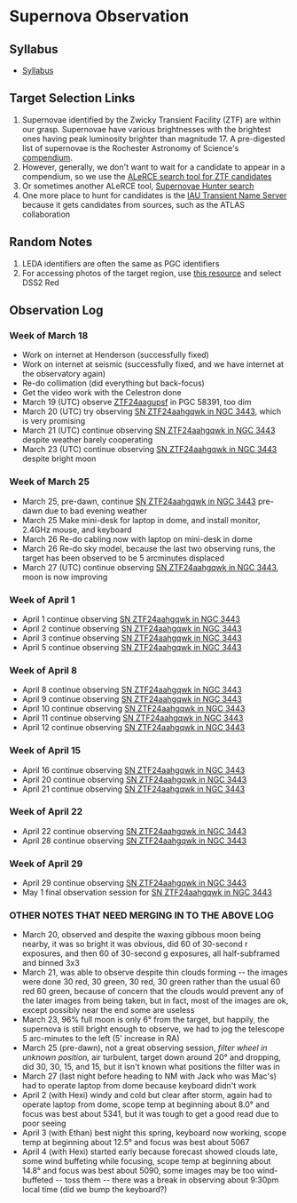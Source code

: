 # Supernova Observation

## Syllabus

* [Syllabus](./syllabus.html)

## Target Selection Links

1. Supernovae identified by the Zwicky Transient Facility (ZTF) are within our grasp. Supernovae have various brightnesses with the brightest ones having peak luminosity brighter than magnitude 17. A pre-digested list of supernovae is the Rochester Astronomy of Science's [compendium](https://www.rochesterastronomy.org/supernova.html).
2. However, generally, we don't want to wait for a candidate to appear in a compendium, so we use the [ALeRCE search tool for ZTF candidates](https://alerce.online/?selectedClassifier=stamp_classifier&selectedClass=SN&probability=0.65&ndet=1&ndet=3157&ranking=1&firstmjd=60378&count=false&page=1&perPage=20)
3. Or sometimes another ALeRCE tool, [Supernovae Hunter search](https://snhunter.alerce.online)
4. One more place to hunt for candidates is the [IAU Transient Name Server](https://www.wis-tns.org/search) because it gets candidates from sources, such as the ATLAS collaboration

##  Random Notes

1. LEDA identifiers are often the same as PGC identifiers
2. For accessing photos of the target region, use [this resource](https://skyview.gsfc.nasa.gov/current/cgi/query.pl) and select DSS2 Red

## Observation Log

### Week of March 18

* Work on internet at Henderson (successfully fixed)
* Work on internet at seismic (successfully fixed, and we have internet at the observatory again)
* Re-do collimation (did everything but back-focus)
* Get the video work with the Celestron done
* March 19 (UTC) observe [ZTF24aagupsf](./analyses/ZTF24aagupsf/index.html) in PGC 58391, too dim
* March 20 (UTC) try observing [SN ZTF24aahgqwk in NGC 3443](./analyses/ZTF24aahgqwk/index.html), which is very promising
* March 21 (UTC) continue observing [SN ZTF24aahgqwk in NGC 3443](./analyses/ZTF24aahgqwk/index.html) despite weather barely cooperating
* March 23 (UTC) continue observing [SN ZTF24aahgqwk in NGC 3443](./analyses/ZTF24aahgqwk/index.html) despite bright moon

### Week of March 25

* March 25, pre-dawn, continue [SN ZTF24aahgqwk in NGC 3443](./analyses/ZTF24aahgqwk/index.html) pre-dawn due to bad evening weather
* March 25 Make mini-desk for laptop in dome, and install monitor, 2.4GHz mouse, and keyboard
* March 26 Re-do cabling now with laptop on mini-desk in dome
* March 26 Re-do sky model, because the last two observing runs, the target has been observed to be 5 arcminutes displaced
* March 27 (UTC) continue observing [SN ZTF24aahgqwk in NGC 3443](./analyses/ZTF24aahgqwk/index.html), moon is now improving

### Week of April 1

* April 1 continue observing [SN ZTF24aahgqwk in NGC 3443](./analyses/ZTF24aahgqwk/index.html)
* April 2 continue observing [SN ZTF24aahgqwk in NGC 3443](./analyses/ZTF24aahgqwk/index.html)
* April 3 continue observing [SN ZTF24aahgqwk in NGC 3443](./analyses/ZTF24aahgqwk/index.html)
* April 5 continue observing [SN ZTF24aahgqwk in NGC 3443](./analyses/ZTF24aahgqwk/index.html)

### Week of April 8

* April 8 continue observing [SN ZTF24aahgqwk in NGC 3443](./analyses/ZTF24aahgqwk/index.html)
* April 9 continue observing [SN ZTF24aahgqwk in NGC 3443](./analyses/ZTF24aahgqwk/index.html)
* April 10 continue observing [SN ZTF24aahgqwk in NGC 3443](./analyses/ZTF24aahgqwk/index.html)
* April 11 continue observing [SN ZTF24aahgqwk in NGC 3443](./analyses/ZTF24aahgqwk/index.html)
* April 12 continue observing [SN ZTF24aahgqwk in NGC 3443](./analyses/ZTF24aahgqwk/index.html)

### Week of April 15

* April 16 continue observing [SN ZTF24aahgqwk in NGC 3443](./analyses/ZTF24aahgqwk/index.html)
* April 20 continue observing [SN ZTF24aahgqwk in NGC 3443](./analyses/ZTF24aahgqwk/index.html)
* April 21 continue observing [SN ZTF24aahgqwk in NGC 3443](./analyses/ZTF24aahgqwk/index.html)

### Week of April 22

* April 22 continue observing [SN ZTF24aahgqwk in NGC 3443](./analyses/ZTF24aahgqwk/index.html)
* April 28 continue observing [SN ZTF24aahgqwk in NGC 3443](./analyses/ZTF24aahgqwk/index.html)

### Week of April 29

* April 29 continue observing [SN ZTF24aahgqwk in NGC 3443](./analyses/ZTF24aahgqwk/index.html)
* May 1 final observation session for [SN ZTF24aahgqwk in NGC 3443](./analyses/ZTF24aahgqwk/index.html)


### OTHER NOTES THAT NEED MERGING IN TO THE ABOVE LOG

* March 20, observed and despite the waxing gibbous moon being nearby, it was so bright it was obvious, did 60 of 30-second r exposures, and then 60 of 30-second g exposures, all half-subframed and binned 3x3
* March 21, was able to observe despite thin clouds forming -- the images were done 30 red, 30 green, 30 red, 30 green rather than the usual 60 red 60 green, because of concern that the clouds would prevent any of the later images from being taken, but in fact, most of the images are ok, except possibly near the end some are useless
* March 23, 96% full moon is only 6&deg; from the target, but happily, the supernova is still bright enough to observe, we had to jog the telescope 5 arc-minutes to the left (5' increase in RA)
* March 25 (pre-dawn), not a great observing session, *filter wheel in unknown position,* air turbulent, target down around 20&deg; and dropping, did 30, 30, 15, and 15, but it isn't known what positions the filter was in
* March 27 (last night before heading to NM with Jack who was Mac's) had to operate laptop from dome because keyboard didn't work
* April 2 (with Hexi) windy and cold but clear after storm, again had to operate laptop from dome, scope temp at beginning about 8.0&deg; and focus was best about 5341, but it was tough to get a good read due to poor seeing
* April 3 (with Ethan) best night this spring, keyboard now working, scope temp at beginning about 12.5&deg; and focus was best about 5067
* April 4 (with Hexi) started early because forecast showed clouds late, some wind buffeting while focusing, scope temp at beginning about 14.8&deg; and focus was best about 5090, some images may be too wind-buffeted -- toss them -- there was a break in observing about 9:30pm local time (did we bump the keyboard?)
